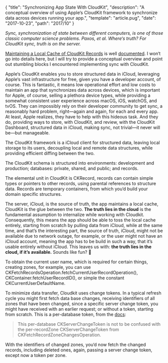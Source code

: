 {
  "title": "Synchronizing App State With CloudKit",
  "description": "A conceptual overview of using Apple‘s CloudKit framework to synchronize data across devices running your app.",
  "template": "article.pug",
  "date": "2017-10-23",
  "path": "2017/10"
}

*Sync, synchronization of state between different computers, is one of those classic computer science problems. Paxos, et al. Where‘s truth? For CloudKit sync, truth is on the server.*

[Maintaining a Local Cache of CloudKit Records](https://developer.apple.com/library/content/documentation/DataManagement/Conceptual/CloudKitQuickStart/MaintainingaLocalCacheofCloudKitRecords/MaintainingaLocalCacheofCloudKitRecords.html#//apple_ref/doc/uid/TP40014987-CH12-SW1) is well [documented](https://developer.apple.com/documentation/cloudkit). I won‘t go into details here, but I will try to provide a conceptual overview and point out stumbling blocks I encountered implementing sync with CloudKit.

Apple‘s CloudKit enables you to store structured data in iCloud, leveraging Apple‘s vast infrastructure for free, given you have a developer account, of course. This is fantastic, it means low operational effort and low costs to maintain an app that synchronizes data across devices, which is important for Apple, of course, selling a plethora device types, while providing a somewhat consistent user experience across macOS, iOS, watchOS, and tvOS. They can impossibly rely on their developer community to get sync, a reasonably hard problem, right—again and again, for each and every app. At least, Apple realizes, they have to help with this hideous task. And they do, providing ways to store, with CloudKit, and review, with the CloudKit Dashboard, structured data in iCloud, making sync, not trivial—it never will be—but manageable.

The CloudKit framework is a iCloud client for structured data, leaving local storage to its users, decoupling local and remote data structures, while providing efficient diffing between the two.

The CloudKit schema is structured into environments: development and production; databases: private, shared, and public; and records.

The elemental unit in CloudKit is CKRecord, records can contain simple types or pointers to other records, using parental references to structure data. Records are temporary containers, from which you‘d build your domain specific structures.

The server, iCloud, is the source of truth, the app maintains a local cache, CloudKit is the glue between the two. **The truth lies in the cloud** is the fundamental assumption to internalize while working with Cloudkit. Consequently, this means the app should be able to toss the local cache entirely, starting from scratch by pulling data from iCloud, while at the same time, and that’s the interesting part, the source of truth, iCloud, might not be available due to network outage, for example, or the user might not have an iCloud account, meaning the app has to be build in such a way, that it’s usable entirely without iCloud. This leaves us with: **the truth lies in the cloud, if it’s available.** Sounds like fun? :revolving_hearts:

To obtain the current user name, which is required for certain things, creating zones, for example, you can use CKFetchRecordsOperation.fetchCurrentUserRecordOperation(), CKContainer.fetchUserRecordID(), or simple the constant CKCurrentUserDefaultName.

To minimize data transfer, Cloudkit uses change tokens. In a typical refresh cycle you might first fetch data base changes, receiving identifiers of all zones that have been changed, since a specific server change token, you might have received with an earlier request; or without a token, starting from scratch. This is a per-database token, from the [docs](https://developer.apple.com/documentation/cloudkit/ckfetchdatabasechangesoperation/1640502-init):

> This per-database CKServerChangeToken is not to be confused with the per-recordZone CKServerChangeToken from CKFetchRecordZoneChangesOperation.

With the identifiers of changed zones, you‘d now fetch the changed records, including deleted ones, again, passing a server change token, except now a token per zone.

